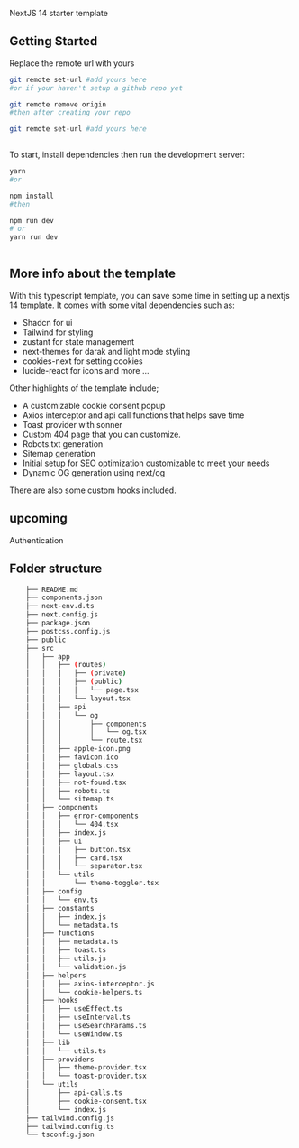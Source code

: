 NextJS 14 starter template

## Getting Started

Replace the remote url with yours 

```bash
git remote set-url #add yours here 
#or if your haven't setup a github repo yet 

git remote remove origin 
#then after creating your repo 

git remote set-url #add yours here 
 
```

To start, install dependencies then run the development server:

```bash
yarn 
#or 

npm install 
#then 

npm run dev
# or
yarn run dev
 
```
## More info about the template 
With this typescript template, you can save some time in setting up a nextjs 14 template. It comes with some vital dependencies such as: 
- Shadcn for ui
- Tailwind for styling
- zustant for state management
- next-themes for darak and light mode styling 
- cookies-next for setting cookies 
- lucide-react for icons 
and more ...

Other highlights of the template include; 

- A customizable cookie consent popup 
- Axios interceptor and api call functions that helps save time
- Toast provider with sonner  
- Custom 404 page that you can customize. 
- Robots.txt generation
- Sitemap generation
- Initial setup for SEO optimization customizable to meet your needs
- Dynamic OG generation using next/og

There are also some custom hooks included. 


## upcoming 
Authentication 

## Folder structure

```bash
    ├── README.md
    ├── components.json
    ├── next-env.d.ts
    ├── next.config.js
    ├── package.json
    ├── postcss.config.js
    ├── public
    ├── src
    │   ├── app
    │   │   ├── (routes)
    │   │   │   ├── (private)
    │   │   │   ├── (public)
    │   │   │   │   └── page.tsx
    │   │   │   └── layout.tsx
    │   │   ├── api
    │   │   │   └── og
    │   │   │       ├── components
    │   │   │       │   └── og.tsx
    │   │   │       └── route.tsx
    │   │   ├── apple-icon.png
    │   │   ├── favicon.ico
    │   │   ├── globals.css
    │   │   ├── layout.tsx
    │   │   ├── not-found.tsx
    │   │   ├── robots.ts
    │   │   └── sitemap.ts
    │   ├── components
    │   │   ├── error-components
    │   │   │   └── 404.tsx
    │   │   ├── index.js
    │   │   ├── ui
    │   │   │   ├── button.tsx
    │   │   │   ├── card.tsx
    │   │   │   └── separator.tsx
    │   │   └── utils
    │   │       └── theme-toggler.tsx
    │   ├── config
    │   │   └── env.ts
    │   ├── constants
    │   │   ├── index.js
    │   │   └── metadata.ts
    │   ├── functions
    │   │   ├── metadata.ts
    │   │   ├── toast.ts
    │   │   ├── utils.js
    │   │   └── validation.js
    │   ├── helpers
    │   │   ├── axios-interceptor.js
    │   │   └── cookie-helpers.ts
    │   ├── hooks
    │   │   ├── useEffect.ts
    │   │   ├── useInterval.ts
    │   │   ├── useSearchParams.ts
    │   │   └── useWindow.ts
    │   ├── lib
    │   │   └── utils.ts
    │   ├── providers
    │   │   ├── theme-provider.tsx
    │   │   └── toast-provider.tsx
    │   └── utils
    │       ├── api-calls.ts
    │       ├── cookie-consent.tsx
    │       └── index.js
    ├── tailwind.config.js
    ├── tailwind.config.ts
    └── tsconfig.json

```